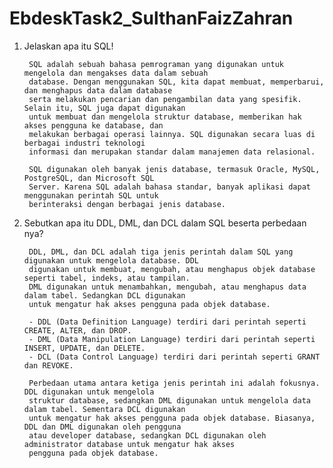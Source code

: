# EbdeskTask2_SulthanFaizZahran

1. Jelaskan apa itu SQL!

        SQL adalah sebuah bahasa pemrograman yang digunakan untuk mengelola dan mengakses data dalam sebuah 
        database. Dengan menggunakan SQL, kita dapat membuat, memperbarui, dan menghapus data dalam database 
        serta melakukan pencarian dan pengambilan data yang spesifik. Selain itu, SQL juga dapat digunakan 
        untuk membuat dan mengelola struktur database, memberikan hak akses pengguna ke database, dan 
        melakukan berbagai operasi lainnya. SQL digunakan secara luas di berbagai industri teknologi 
        informasi dan merupakan standar dalam manajemen data relasional.
        
        SQL digunakan oleh banyak jenis database, termasuk Oracle, MySQL, PostgreSQL, dan Microsoft SQL 
        Server. Karena SQL adalah bahasa standar, banyak aplikasi dapat menggunakan perintah SQL untuk 
        berinteraksi dengan berbagai jenis database.
        
2. Sebutkan apa itu DDL, DML, dan DCL dalam SQL beserta perbedaan nya?

        DDL, DML, dan DCL adalah tiga jenis perintah dalam SQL yang digunakan untuk mengelola database. DDL 
        digunakan untuk membuat, mengubah, atau menghapus objek database seperti tabel, indeks, atau tampilan. 
        DML digunakan untuk menambahkan, mengubah, atau menghapus data dalam tabel. Sedangkan DCL digunakan 
        untuk mengatur hak akses pengguna pada objek database.
        
        - DDL (Data Definition Language) terdiri dari perintah seperti CREATE, ALTER, dan DROP.
        - DML (Data Manipulation Language) terdiri dari perintah seperti INSERT, UPDATE, dan DELETE.
        - DCL (Data Control Language) terdiri dari perintah seperti GRANT dan REVOKE.
        
        Perbedaan utama antara ketiga jenis perintah ini adalah fokusnya. DDL digunakan untuk mengelola 
        struktur database, sedangkan DML digunakan untuk mengelola data dalam tabel. Sementara DCL digunakan 
        untuk mengatur hak akses pengguna pada objek database. Biasanya, DDL dan DML digunakan oleh pengguna 
        atau developer database, sedangkan DCL digunakan oleh administrator database untuk mengatur hak akses 
        pengguna pada objek database.
